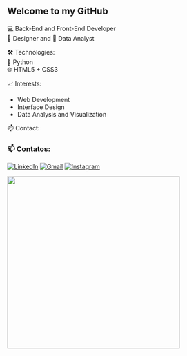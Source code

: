 
## Welcome to my GitHub

💻 Back-End and Front-End Developer  
🎨 Designer and 🧠 Data Analyst  

🛠️ Technologies:  
🐍 Python  
🌐 HTML5 + CSS3  

📈 Interests:  
- Web Development  
- Interface Design  
- Data Analysis and Visualization  

📫 Contact:
### 📫 Contatos:
 [![LinkedIn](https://img.shields.io/badge/-Felipe%20Campos-blue?style=flat-square&logo=Linkedin&logoColor=white&link=https://br.linkedin.com/in/felipe-campos-583003112)](https://br.linkedin.com/in/felipe-campos-583003112)
 [![Gmail](https://img.shields.io/badge/-Gmail-D14836?style=flat-square&logo=gmail&logoColor=white)](mailto:felipecamposilva@outlook.com)
 [![Instagram](https://img.shields.io/badge/-Instagram-E4405F?style=flat-square&logo=instagram&logoColor=white)](https://instagram.com/fellipecampox)





<html>

<head>

</head>

<body>
  <img src="https://64.media.tumblr.com/9588ab5a85924b907dee32d491344a8c/tumblr_op0qs2zShX1rb1rgoo1_540.gif" width="400">

  </body>
</html>
